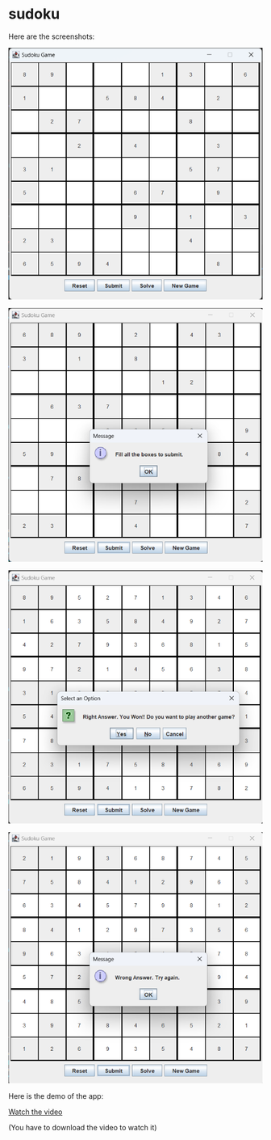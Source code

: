 # sudoku

Here are the screenshots:

![alt text](empty_grid.png)

![alt text](empty.png)

![alt text](correct.png)

![alt text](wrong.png)

Here is the demo of the app:

[Watch the video](roll_dice_app_video.mp4)

(You have to download the video to watch it)